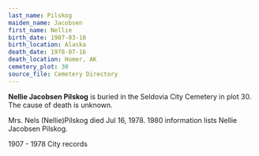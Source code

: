 ```yaml
---
last_name: Pilskog
maiden_name: Jacobsen
first_name: Nellie
birth_date: 1907-03-10
birth_location: Alaska
death_date: 1978-07-16
death_location: Homer, AK
cemetery_plot: 30
source_file: Cemetery Directory
---
```

**Nellie Jacobsen  Pilskog** is buried in the Seldovia City Cemetery in plot 30.  The cause of death is unknown.

Mrs. Nels (Nellie)Pilskog died Jul 16, 1978. 1980 information lists Nellie Jacobsen Pilskog.

1907 - 1978 City records
